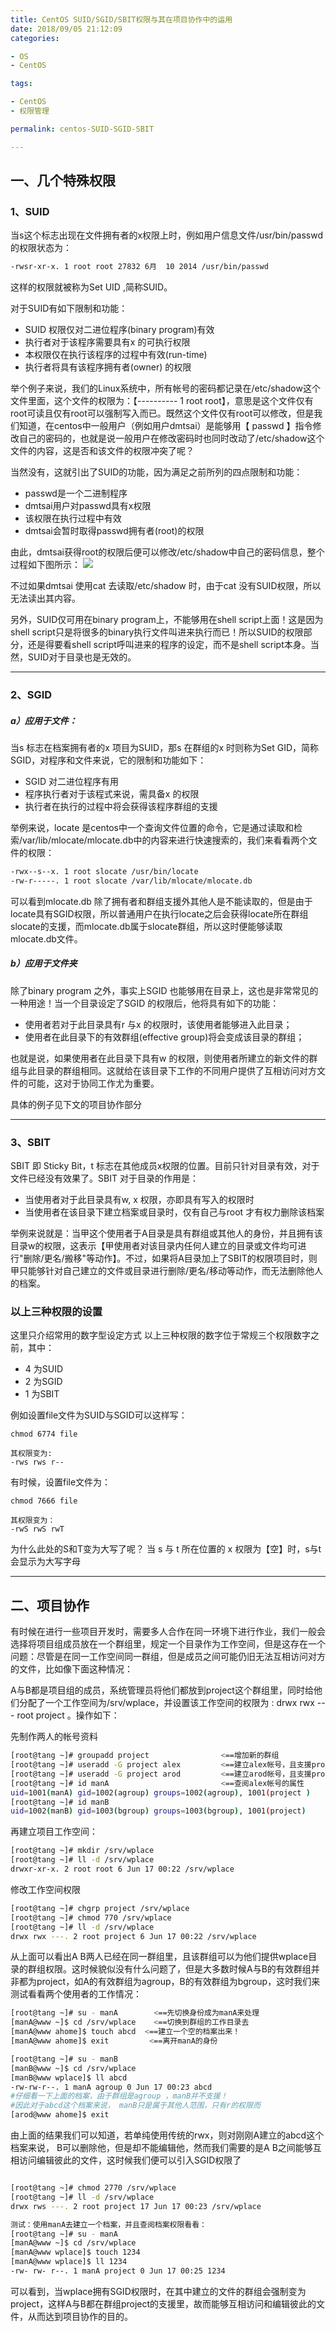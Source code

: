 ```yaml
---
title: CentOS SUID/SGID/SBIT权限与其在项目协作中的运用
date: 2018/09/05 21:12:09 
categories: 

- OS
- CentOS

tags: 

- CentOS
- 权限管理

permalink: centos-SUID-SGID-SBIT

---
```


## **一、几个特殊权限**

### **1、SUID**
当s这个标志出现在文件拥有者的x权限上时，例如用户信息文件/usr/bin/passwd的权限状态为：

```bash
-rwsr-xr-x. 1 root root 27832 6月  10 2014 /usr/bin/passwd
```
这样的权限就被称为Set UID ,简称SUID。

<!--more--> 

对于SUID有如下限制和功能：

- SUID 权限仅对二进位程序(binary program)有效
- 执行者对于该程序需要具有x 的可执行权限
- 本权限仅在执行该程序的过程中有效(run-time)
- 执行者将具有该程序拥有者(owner) 的权限

举个例子来说，我们的Linux系统中，所有帐号的密码都记录在/etc/shadow这个文件里面，这个文件的权限为：【---------- 1 root root】，意思是这个文件仅有root可读且仅有root可以强制写入而已。既然这个文件仅有root可以修改，但是我们知道，在centos中一般用户（例如用户dmtsai）是能够用【 passwd 】指令修改自己的密码的，也就是说一般用户在修改密码时也同时改动了/etc/shadow这个文件的内容，这是否和该文件的权限冲突了呢？

当然没有，这就引出了SUID的功能，因为满足之前所列的四点限制和功能：

- passwd是一个二进制程序
- dmtsai用户对passwd具有x权限
- 该权限在执行过程中有效 
- dmtsai会暂时取得passwd拥有者(root)的权限

由此，dmtsai获得root的权限后便可以修改/etc/shadow中自己的密码信息，整个过程如下图所示：
![](https://img-blog.csdn.net/20180905165216900?watermark/2/text/aHR0cHM6Ly9ibG9nLmNzZG4ubmV0L01TRE5fdGFuZw==/font/5a6L5L2T/fontsize/400/fill/I0JBQkFCMA==/dissolve/70)

不过如果dmtsai 使用cat 去读取/etc/shadow 时，由于cat 没有SUID权限，所以无法读出其内容。

另外，SUID仅可用在binary program上，不能够用在shell script上面！这是因为shell script只是将很多的binary执行文件叫进来执行而已！所以SUID的权限部分，还是得要看shell script呼叫进来的程序的设定，而不是shell script本身。当然，SUID对于目录也是无效的。

----------
### **2、SGID**
##### **a）应用于文件：**
当s 标志在档案拥有者的x 项目为SUID，那s 在群组的x 时则称为Set GID，简称SGID，对程序和文件来说，它的限制和功能如下：

- SGID 对二进位程序有用
- 程序执行者对于该程式来说，需具备x 的权限
- 执行者在执行的过程中将会获得该程序群组的支援

举例来说，locate 是centos中一个查询文件位置的命令，它是通过读取和检索/var/lib/mlocate/mlocate.db中的内容来进行快速搜索的，我们来看看两个文件的权限：

```bash
-rwx--s--x. 1 root slocate /usr/bin/locate
-rw-r-----. 1 root slocate /var/lib/mlocate/mlocate.db
```
可以看到mlocate.db 除了拥有者和群组支援外其他人是不能读取的，但是由于locate具有SGID权限，所以普通用户在执行locate之后会获得locate所在群组slocate的支援，而mlocate.db属于slocate群组，所以这时便能够读取mlocate.db文件。

##### **b）应用于文件夹**
除了binary program 之外，事实上SGID 也能够用在目录上，这也是非常常见的一种用途！当一个目录设定了SGID 的权限后，他将具有如下的功能：

- 使用者若对于此目录具有r 与x 的权限时，该使用者能够进入此目录；
- 使用者在此目录下的有效群组(effective group)将会变成该目录的群组；

也就是说，如果使用者在此目录下具有w 的权限，则使用者所建立的新文件的群组与此目录的群组相同。这就给在该目录下工作的不同用户提供了互相访问对方文件的可能，这对于协同工作尤为重要。

具体的例子见下文的项目协作部分

----------


### **3、SBIT**
SBIT 即 Sticky Bit，t 标志在其他成员x权限的位置。目前只针对目录有效，对于文件已经没有效果了。SBIT 对于目录的作用是：

- 当使用者对于此目录具有w, x 权限，亦即具有写入的权限时
- 当使用者在该目录下建立档案或目录时，仅有自己与root 才有权力删除该档案

举例来说就是：当甲这个使用者于A目录是具有群组或其他人的身份，并且拥有该目录w的权限，这表示【甲使用者对该目录内任何人建立的目录或文件均可进行"删除/更名/搬移"等动作】。不过，如果将A目录加上了SBIT的权限项目时，则甲只能够针对自己建立的文件或目录进行删除/更名/移动等动作，而无法删除他人的档案。


### **以上三种权限的设置**
这里只介绍常用的数字型设定方式
以上三种权限的数字位于常规三个权限数字之前，其中：

- 4 为SUID
- 2 为SGID
- 1 为SBIT

例如设置file文件为SUID与SGID可以这样写：

```
chmod 6774 file

其权限变为:
-rws rws r-- 

```

有时候，设置file文件为：

```
chmod 7666 file

其权限变为：
-rwS rwS rwT
```
为什么此处的S和T变为大写了呢？
当 s 与 t 所在位置的 x 权限为【空】时，s与t会显示为大写字母

----------
## **二、项目协作**
有时候在进行一些项目开发时，需要多人合作在同一环境下进行作业，我们一般会选择将项目组成员放在一个群组里，规定一个目录作为工作空间，但是这存在一个问题：尽管是在同一工作空间同一群组，但是成员之间可能仍旧无法互相访问对方的文件，比如像下面这种情况：

A与B都是项目组的成员，系统管理员将他们都放到project这个群组里，同时给他们分配了一个工作空间为/srv/wplace，并设置该工作空间的权限为 : drwx rwx ---  root  project 。操作如下：

先制作两人的帐号资料
```bash
[root@tang ~]# groupadd project                <==增加新的群组 
[root@tang ~]# useradd -G project alex         <==建立alex帐号，且支援project 
[root@tang ~]# useradd -G project arod         <==建立arod帐号，且支援project 
[root@tang ~]# id manA                         <==查阅alex帐号的属性 
uid=1001(manA) gid=1002(agroup) groups=1002(agroup), 1001(project ) 
[root@tang ~]# id manB
uid=1002(manB) gid=1003(bgroup) groups=1003(bgroup), 1001(project)  
```
再建立项目工作空间：

```bash
[root@tang ~]# mkdir /srv/wplace
[root@tang ~]# ll -d /srv/wplace
drwxr-xr-x. 2 root root 6 Jun 17 00:22 /srv/wplace
```

修改工作空间权限

```bash
[root@tang ~]# chgrp project /srv/wplace 
[root@tang ~]# chmod 770 /srv/wplace 
[root@tang ~]# ll -d /srv/wplace 
drwx rwx ---. 2 root project 6 Jun 17 00:22 /srv/wplace
```

从上面可以看出A B两人已经在同一群组里，且该群组可以为他们提供wplace目录的群组权限。这时候貌似没有什么问题了，但是大多数时候A与B的有效群组并非都为project，如A的有效群组为agroup，B的有效群组为bgroup，这时我们来测试看看两个使用者的工作情况：

```bash
[root@tang ~]# su - manA        <==先切换身份成为manA来处理 
[manA@www ~]$ cd /srv/wplace    <==切换到群组的工作目录去 
[manA@www ahome]$ touch abcd  <==建立一个空的档案出来！
[manA@www ahome]$ exit         <==离开manA的身份

[root@tang ~]# su - manB 
[manB@www ~]$ cd /srv/wplace 
[manB@www wplace]$ ll abcd 
-rw-rw-r--. 1 manA agroup 0 Jun 17 00:23 abcd
#仔细看一下上面的档案，由于群组是agroup ，manB并不支援！
#因此对于abcd这个档案来说， manB只是属于其他人范围，只有r的权限而
[arod@www ahome]$ exit
```

由上面的结果我们可以知道，若单纯使用传统的rwx，则对刚刚A建立的abcd这个档案来说， B可以删除他，但是却不能编辑他，然而我们需要的是A B之间能够互相访问编辑彼此的文件，这时候我们便可以引入SGID权限了

```bash

[root@tang ~]# chmod 2770 /srv/wplace 
[root@tang ~]# ll -d /srv/wplace
drwx rws ---. 2 root project 17 Jun 17 00:23 /srv/wplace

测试：使用manA去建立一个档案，并且查阅档案权限看看： 
[root@tang ~]# su - manA
[manA@www ~]$ cd /srv/wplace 
[manA@www wplace]$ touch 1234 
[manA@www wplace]$ ll 1234 
-rw- rw- r--. 1 manA project 0 Jun 17 00:25 1234
```
可以看到，当wplace拥有SGID权限时，在其中建立的文件的群组会强制变为project，这样A与B都在群组project的支援里，故而能够互相访问和编辑彼此的文件，从而达到项目协作的目的。